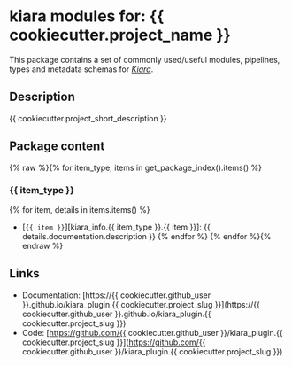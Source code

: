 # kiara modules for: {{ cookiecutter.project_name }}

This package contains a set of commonly used/useful modules, pipelines, types and metadata schemas for [*Kiara*](https://github.com/DHARPA-project/kiara).


## Description

{{ cookiecutter.project_short_description }}

## Package content

{% raw %}{% for item_type, items in get_package_index().items() %}

### {{ item_type }}
{% for item, details in items.items() %}
- [`{{ item }}`][kiara_info.{{ item_type }}.{{ item }}]: {{ details.documentation.description }} 
{% endfor %}
{% endfor %}{% endraw %}

## Links

 - Documentation: [https://{{ cookiecutter.github_user }}.github.io/kiara_plugin.{{ cookiecutter.project_slug }}](https://{{ cookiecutter.github_user }}.github.io/kiara_plugin.{{ cookiecutter.project_slug }})
 - Code: [https://github.com/{{ cookiecutter.github_user }}/kiara_plugin.{{ cookiecutter.project_slug }}](https://github.com/{{ cookiecutter.github_user }}/kiara_plugin.{{ cookiecutter.project_slug }})


